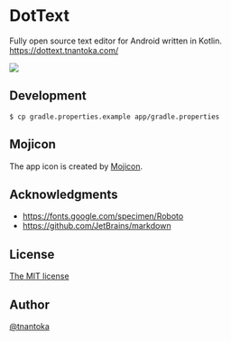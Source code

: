# DotText

Fully open source text editor for Android written in Kotlin. 
https://dottext.tnantoka.com/

![](https://dottext.tnantoka.com/assets/screenshot.png)

## Development

```
$ cp gradle.properties.example app/gradle.properties
```

## Mojicon

The app icon is created by [Mojicon](https://mojicon.net/).

## Acknowledgments

- https://fonts.google.com/specimen/Roboto
- https://github.com/JetBrains/markdown

## License

[The MIT license](/LICENSE)

## Author

[@tnantoka](https://twitter.com/tnantoka)

